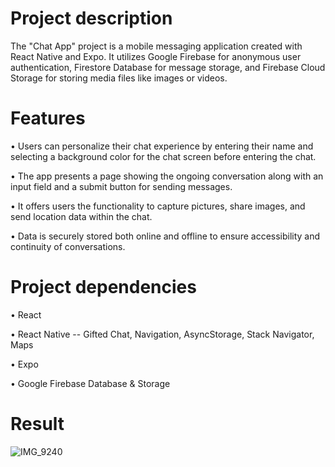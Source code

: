 # Project description

The "Chat App" project is a mobile messaging application created with React Native and Expo. It utilizes Google Firebase for anonymous user authentication, Firestore Database for message storage, and Firebase Cloud Storage for storing media files like images or videos.

# Features

• Users can personalize their chat experience by entering their name and selecting a background color for the chat screen before entering the chat.

• The app presents a page showing the ongoing conversation along with an input field and a submit button for sending messages.

• It offers users the functionality to capture pictures, share images, and send location data within the chat.

• Data is securely stored both online and offline to ensure accessibility and continuity of conversations.

# Project dependencies

• React

• React Native -- Gifted Chat, Navigation, AsyncStorage, Stack Navigator, Maps

• Expo

• Google Firebase Database & Storage

# Result

![IMG_9240](https://github.com/loonxdesign/ChatApp/assets/67638539/061b255f-810c-4c01-83dd-9c614be7afb5)
